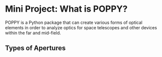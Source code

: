 # Mini Project: What is POPPY?

POPPY is a Python package that can create various forms of optical elements in order to analyze optics for space telescopes and other devices within the far and mid-field.

## Types of Apertures


